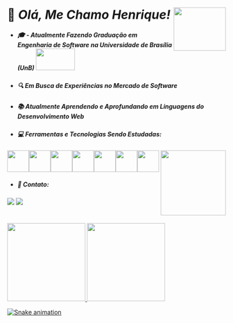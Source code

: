 # :wave: _Olá, Me Chamo Henrique!_ <img src="https://c.tenor.com/M5LGDfyw0fIAAAAi/hi-hello.gif" width="120" height="100" align="right"/>

* ##### :mortar_board: - _Atualmente Fazendo Graduação em Engenharia de Software na Universidade de Brasília (UnB)_ <img src="https://upload.wikimedia.org/wikipedia/commons/thumb/c/c3/Webysther_20160322_-_Logo_UnB_%28sem_texto%29.svg/2560px-Webysther_20160322_-_Logo_UnB_%28sem_texto%29.svg.png" width="90" height="50"/>
* ##### :mag: _Em Busca de Experiências no Mercado de Software_
* ##### :books: _Atualmente Aprendendo e Aprofundando em Linguagens do Desenvolvimento Web_
* ##### :computer: _Ferramentas e Tecnologias Sendo Estudadas:_
<img src="https://cdn.jsdelivr.net/gh/devicons/devicon/icons/c/c-original.svg" width="50" height="50"/><img src="https://cdn.jsdelivr.net/gh/devicons/devicon/icons/python/python-original.svg" width="50" height="50" /><img src="https://cdn.jsdelivr.net/gh/devicons/devicon/icons/java/java-original.svg" width="50" height="50"/><img src="https://cdn.jsdelivr.net/gh/devicons/devicon/icons/html5/html5-original.svg" width="50" height="50"/><img src="https://cdn.jsdelivr.net/gh/devicons/devicon/icons/css3/css3-original.svg" width="50" height="50"/><img src="https://cdn.jsdelivr.net/gh/devicons/devicon/icons/javascript/javascript-original.svg" width="50" heigth="50"/><img src="https://cdn.jsdelivr.net/gh/devicons/devicon/icons/bootstrap/bootstrap-original.svg" width="50" height="50"/><img src="https://c.tenor.com/oS5SFKhlWYwAAAAd/angry-cat.gif" width="150" height="150" align="right"/>
* ##### :calling: _Contato:_
<a href = "mailto:pucci.rique1234@gmail.com"><img src="https://img.shields.io/badge/Gmail-D14836?style=for-the-badge&logo=gmail&logoColor=white" target="_blank"></a>
<a href="https://www.linkedin.com/in/henrique-pucci-1b39161bb/" target="_blank"><img src="https://img.shields.io/badge/-LinkedIn-%230077B5?style=for-the-badge&logo=linkedin&logoColor=white" target="_blank"></a>
#
<div>
<a href="https://github.com/HenriPucci">
<img height="180em" src="https://github-readme-stats.vercel.app/api?username=HenriPucci&show_icons=true&theme=cobalt&include_all_commits=true&count_private=true"/>
<img height="180em" src="https://github-readme-stats.vercel.app/api/top-langs/?username=HenriPucci&layout=compact&langs_count=7&theme=cobalt"/>
</div>

 ![Snake animation](https://github.com/HenriPucci/HenriPucci/blob/output/github-contribution-grid-snake.svg)

          
          
          
          
          
          
